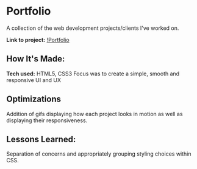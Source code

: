 # Portfolio

A collection of the web development projects/clients I've worked on.

**Link to project:** [!Portfolio](https://alanliang.netlify.app/)

## How It's Made:

**Tech used:** HTML5, CSS3
Focus was to create a simple, smooth and responsive UI and UX

## Optimizations

Addition of gifs displaying how each project looks in motion as well as displaying their responsiveness. 

## Lessons Learned:

Separation of concerns and appropriately grouping styling choices within CSS. 
